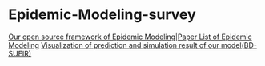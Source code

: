 # Epidemic-Modeling-survey

[Our open source framework of Epidemic Modeling](https://github.com/Bigscity-epidemic/Epidemic-Modeling-survey)|[Paper List of Epidemic Modeling](https://github.com/Bigscity-epidemic/Bigscity-epidemic-survey-paperlist)
[Visualization of prediction and simulation result of our model(BD-SUEIR)](http://covid19-report.com/)
